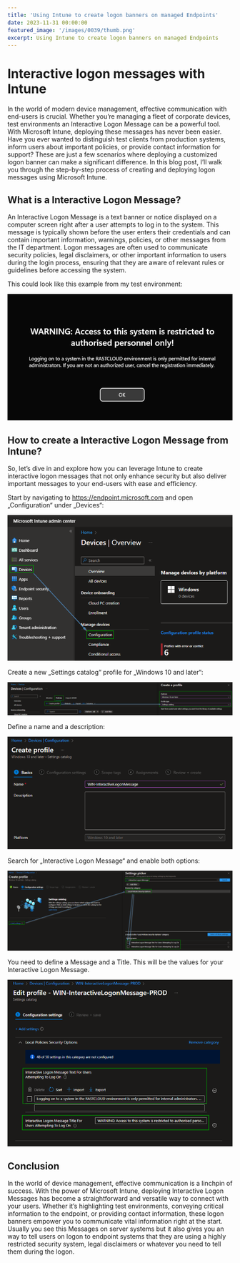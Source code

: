 ```yaml
---
title: 'Using Intune to create logon banners on managed Endpoints'
date: 2023-11-31 00:00:00
featured_image: '/images/0039/thumb.png'
excerpt: Using Intune to create logon banners on managed Endpoints
---
```


# Interactive logon messages with Intune

In the world of modern device management, effective communication with end-users is crucial. Whether you’re managing a fleet of corporate devices, test environments an Interactive Logon Message can be a powerful tool. With Microsoft Intune, deploying these messages has never been easier. Have you ever wanted to distinguish test clients from production systems, inform users about important policies, or provide contact information for support? These are just a few scenarios where deploying a customized logon banner can make a significant difference. In this blog post, I’ll walk you through the step-by-step process of creating and deploying logon messages using Microsoft Intune.

## What is a Interactive Logon Message?
An Interactive Logon Message is a text banner or notice displayed on a computer screen right after a user attempts to log in to the system. This message is typically shown before the user enters their credentials and can contain important information, warnings, policies, or other messages from the IT department. Logon messages are often used to communicate security policies, legal disclaimers, or other important information to users during the login process, ensuring that they are aware of relevant rules or guidelines before accessing the system.

This could look like this example from my test environment:

![](/images/0039/1.png)

## How to create a Interactive Logon Message from Intune?
So, let’s dive in and explore how you can leverage Intune to create interactive logon messages that not only enhance security but also deliver important messages to your end-users with ease and efficiency.

Start by navigating to https://endpoint.microsoft.com and open „Configuration“ under „Devices“:

![](/images/0039/2.png)

Create a new „Settings catalog“ profile for „Windows 10 and later“:

![](/images/0039/3.png)

Define a name and a description:

![](/images/0039/4.png)

Search for „Interactive Logon Message“ and enable both options:

![](/images/0039/5.png)

You need to define a Message and a Title. This will be the values for your Interactive Logon Message.

![](/images/0039/6.png)

## Conclusion
In the world of device management, effective communication is a linchpin of success. With the power of Microsoft Intune, deploying Interactive Logon Messages has become a straightforward and versatile way to connect with your users. Whether it’s highlighting test environments, conveying critical information to the endpoint, or providing contact information, these logon banners empower you to communicate vital information right at the start. Usually you see this Messages on server systems but it also gives you an way to tell users on logon to endpoint systems that they are using a highly restricted security system, legal disclaimers or whatever you need to tell them during the logon.